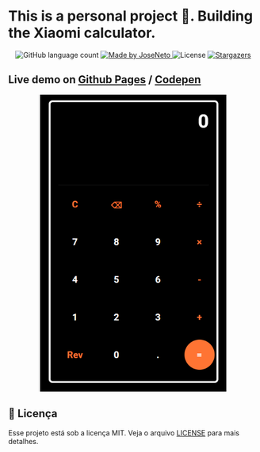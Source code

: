 # This is a personal project :muscle:. Building the Xiaomi calculator.

<p align="center">
  <img alt="GitHub language count" src="https://img.shields.io/github/languages/count/1TATO/calculator?color=%2304D361">

  <a href="https://www.linkedin.com/in/jose-netopr/">
    <img alt="Made by JoseNeto" src="https://img.shields.io/badge/made%20by-JoseNeto-%2304D361">
  </a>

  <img alt="License" src="https://img.shields.io/badge/license-MIT-%2304D361">

  <a href="https://github.com/1TATO/calculator/stargazers">
    <img alt="Stargazers" src="https://img.shields.io/github/stars/1TATO/calculator?style=social">
  </a>
</p>

## Live demo on [Github Pages](https://1tato.github.io/calculator/) / [Codepen](https://codepen.io/1tato/pen/abdmLrK)

<p align="center">
  <img alt="Calculator" src="https://github.com/1TATO/calculator/blob/master/.github/Calculator%20image.png" height="600px"  />
</p>


## :memo: Licença

Esse projeto está sob a licença MIT. Veja o arquivo [LICENSE](LICENSE) para mais detalhes.
